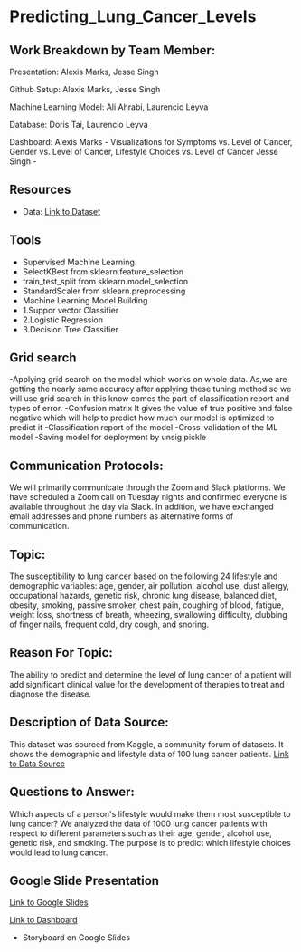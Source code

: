 # Predicting_Lung_Cancer_Levels

## Work Breakdown by Team Member:
Presentation: Alexis Marks, Jesse Singh

Github Setup: Alexis Marks, Jesse Singh

Machine Learning Model: Ali Ahrabi, Laurencio Leyva

Database: Doris Tai, Laurencio Leyva

Dashboard: Alexis Marks - Visualizations for Symptoms vs. Level of Cancer, Gender vs. Level of Cancer, Lifestyle Choices vs. Level of Cancer 
           Jesse Singh - 

## Resources
 - Data: [Link to Dataset](https://www.kaggle.com/rishidamarla/cancer-patients-data) 

## Tools
  - Supervised Machine Learning
  - SelectKBest from sklearn.feature_selection
  - train_test_split from sklearn.model_selection
  - StandardScaler from sklearn.preprocessing
  - Machine Learning Model Building
  - 1.Suppor vector Classifier
  - 2.Logistic Regression
  - 3.Decision Tree Classifier
## Grid search
-Applying grid search on the model which works on whole data.
As,we are getting the nearly same accuracy after applying these tuning method so we will use grid search in this know comes the part of classification report and types of error.
-Confusion matrix
It gives the value of true positive and false negative which will help to predict how much our model is optimized to predict it
-Classification report of the model
-Cross-validation of the ML model
-Saving model for deployment by unsig pickle

## Communication Protocols:
We will primarily communicate through the Zoom and Slack platforms.  We have scheduled a Zoom call on Tuesday nights and confirmed everyone is available throughout the day via Slack.  In addition, we have exchanged email addresses and phone numbers as alternative forms of communication. 

## Topic:
The susceptibility to lung cancer based on the following 24 lifestyle and demographic variables: age, gender, air pollution, alcohol use, dust allergy, occupational hazards, genetic risk, chronic lung disease, balanced diet, obesity, smoking, passive smoker, chest pain, coughing of blood, fatigue, weight loss, shortness of breath, wheezing, swallowing difficulty, clubbing of finger nails, frequent cold, dry cough, and snoring.  

## Reason For Topic:
The ability to predict and determine the level of lung cancer of a patient will add significant clinical value for the development of therapies to treat and diagnose the disease. 

## Description of Data Source:
This dataset was sourced from Kaggle, a community forum of datasets. It shows the demographic and lifestyle data of 100 lung cancer patients.
[Link to Data Source](https://www.kaggle.com/rishidamarla/cancer-patients-data)

## Questions to Answer:
Which aspects of a person's lifestyle would make them most susceptible to lung cancer? We analyzed the data of 1000 lung cancer patients with respect to different parameters such as their age, gender, alcohol use, genetic risk, and smoking. The purpose is to predict which lifestyle choices would lead to lung cancer.

## Google Slide Presentation
[Link to Google Slides](https://docs.google.com/presentation/d/1guxs3ptq4deP423Sn5jP52Q2Tn-MhQibTpFD0THmf88/edit?usp=sharing)

[Link to Dashboard](https://public.tableau.com/app/profile/alexis.marks/viz/Segment3_Dashboard_Draft/Dashboard1?publish=yes)
* Storyboard on Google Slides
